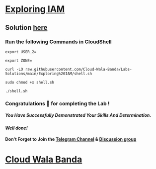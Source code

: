 # [Exploring IAM](https://www.cloudskillsboost.google/focuses/19082?parent=catalog)

## Solution [here](https://youtu.be/yzKkayTWrIo)

### Run the following Commands in CloudShell
```
export USER_2=
```
```
export ZONE=
```
```
curl -LO raw.githubusercontent.com/Cloud-Wala-Banda/Labs-Solutions/main/Exploring%20IAM/shell.sh

sudo chmod +x shell.sh

./shell.sh
```

### Congratulations 🎉 for completing the Lab !

##### *You Have Successfully Demonstrated Your Skills And Determination.*

#### *Well done!*

#### Don't Forget to Join the [Telegram Channel](https://t.me/cloudwalabanda) & [Discussion group](https://t.me/cloudwalabandachats)

# [Cloud Wala Banda](https://www.youtube.com/@cloudwalabanda)
